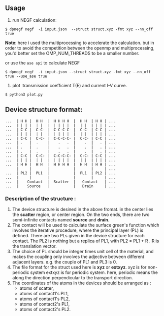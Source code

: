 ## Usage 
1. run NEGF calculation:
```shell
$ dpnegf negf  -i input.json  --struct struct.xyz -fmt xyz --nn_off true
```
**Note**: here i used the  multiprocessing to accelerate the calculation. 
     but in order to avoid the competition between the openmp and multiprocessing, 
     you'd better set the OMP_NUM_THREADS to be a smaller number.

or use the `ase api` to calculate NEGF
```shell
$ dpnegf negf  -i input.json --struct struct.xyz -fmt xyz --nn_off true --use_ase true
```

1. plot  transmission coefficient  T(E) and current  I-V curve.
```shell
$ python3 plot.py
```

## Device structure format:
```shell
...  | H H |  H H  |  H H H H  |  H H  | H H | ...
...  | | | |  | |  |  | | | |  |  | |  | | | | ...
...  | C-C |  C-C- |  C-C-C-C- |  C-C- | C-C | ...
...  | | | |  | |  |  | | | |  |  | |  | | | | ...
...  | C-C |  C-C- |  C-C-C-C- |  C-C- | C-C | ...
...  | .   |  .    |    .   .  |    .  |   . | ...
...  | .   |  .    |    .   .  |    .  |   . | ...
...  | .   |  .    |    .   .  |    .  |   . | ...
...  | C-C |  C-C- |  C-C-C-C- |  C-C- | C-C | ...
...  | | | |  | |  |  | | | |  |  | |  | | | | ...
...  | H H |  H H  |  H H H H  |  H H  | H H | ...
     |     |       |           |       |     | ...
...  | PL2 |  PL1  |           |  PL1  | PL2 | ...  
...  |     |       |           |       |     | ... 
...  |    Contact  |  Scatter  |   Contact   | ...  
...  |    Source   |           |   Drain     | ...    
```
### Description of the structure :
1. The device structure is desined in the above fromat. in the center lies the **scatter** region, or center region. On the two ends, there are two semi-infinite contacts named **source** and **drain**. 
2. The contact will be used to calculate the surface green's function which involves the iterative procedure, where the principal layer (PL) is defined. There are two PLs given in the device structure for each contact. The PL2 is nothing but a replica of PL1, with PL2 = PL1 + R . R is the translation vector.
3. The choice of PL should be integer times unit cell of the material, and makes the coupling only involves the adjective  between different adjacent layers. e.g. the couple of PL1 and PL3  is 0.
4. The file format for the struct used here is **xyz** or **extxyz**. xyz is for non-periodic system extxyz is for periodic system. here, periodic means the along the direction perpendicular to the transport direction.
5. The coordinates of the atoms in the devices should be arranged as : 
   - atoms of scatter, 
   - atoms of contact1's PL1, 
   - atoms of contact1's PL2,
   - atoms of contact2's PL1,
   - atoms of contact2's PL2.